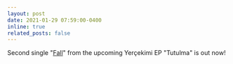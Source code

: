 ```yaml
---
layout: post
date: 2021-01-29 07:59:00-0400
inline: true
related_posts: false
---
```


Second single "[Fall](https://yercekimi.bandcamp.com/track/fall)" from the upcoming Yerçekimi EP "Tutulma" is out now!
